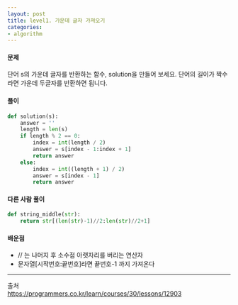 ```yaml
---
layout: post
title: level1. 가운데 글자 가져오기
categories:
- algorithm
---
```

#### 문제
단어 s의 가운데 글자를 반환하는 함수, solution을 만들어 보세요. 단어의 길이가 짝수라면 가운데 두글자를 반환하면 됩니다.
&nbsp;  

#### 풀이
```python
def solution(s):
    answer = ''
    length = len(s)
    if length % 2 == 0:
        index = int(length / 2)
        answer = s[index - 1:index + 1]
        return answer
    else:
        index = int((length + 1) / 2)
        answer = s[index - 1]
        return answer
```

#### 다른 사람 풀이
```python
def string_middle(str):
    return str[(len(str)-1)//2:len(str)//2+1]
```    

#### 배운점
- // 는 나머지 후 소수점 아랫자리를 버리는 연산자 
- 문자열[시작번호:끝번호]라면 끝번호-1 까지 가져온다

---
출처  
<https://programmers.co.kr/learn/courses/30/lessons/12903>  
